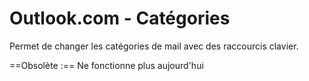 # Outlook.com - Catégories

Permet de changer les catégories de mail avec des raccourcis clavier.

==Obsolète :== Ne fonctionne plus aujourd'hui
